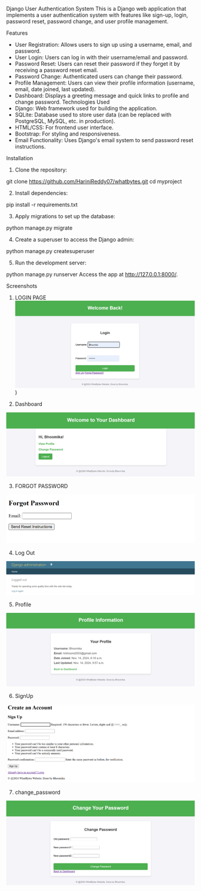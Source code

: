 Django User Authentication System
This is a Django web application that implements a user authentication system with features like sign-up, login, password reset, password change, and user profile management.

Features
- User Registration: Allows users to sign up using a username, email, and password.
- User Login: Users can log in with their username/email and password.
- Password Reset: Users can reset their password if they forget it by receiving a password reset email.
- Password Change: Authenticated users can change their password.
- Profile Management: Users can view their profile information (username, email, date joined, last updated).
- Dashboard: Displays a greeting message and quick links to profile and change password.
Technologies Used
- Django: Web framework used for building the application.
- SQLite: Database used to store user data (can be replaced with PostgreSQL, MySQL, etc. in production).
- HTML/CSS: For frontend user interface.
- Bootstrap: For styling and responsiveness.
- Email Functionality: Uses Django's email system to send password reset instructions.

  
Installation

1. Clone the repository:

git clone https://github.com/HariniReddy07/whatbytes.git
cd myproject

2. Install dependencies:

pip install -r requirements.txt

3. Apply migrations to set up the database:

python manage.py migrate

4. Create a superuser to access the Django admin:

python manage.py createsuperuser

5. Run the development server:

python manage.py runserver
Access the app at http://127.0.0.1:8000/.

Screenshots

1. LOGIN PAGE
![image alt](https://github.com/HariniReddy07/whatbytes/blob/e502e2d86449a087b65d933270ae8c6ede96044d/whatBytes/myproject/loginPage.png))

2. Dashboard

![image_alt](https://github.com/HariniReddy07/whatbytes/blob/1c22d173defd1a303d17c2faa4de2cae4a116b2c/whatBytes/myproject/DashBoard.png)

3. FORGOT PASSWORD

![image_alt](https://github.com/HariniReddy07/whatbytes/blob/a3a2a3f64663ffc54bbb86164d1f2939984a5d95/whatBytes/myproject/ForgotPassword.png)


4. Log Out

![image_alt](https://github.com/HariniReddy07/whatbytes/blob/2aea2d8144df2b000f5c2d8d2ba6dbdc9d62dc00/whatBytes/myproject/LogOut.png)

5. Profile

![image_alt](https://github.com/HariniReddy07/whatbytes/blob/2aea2d8144df2b000f5c2d8d2ba6dbdc9d62dc00/whatBytes/myproject/Profile.png)

6. SignUp

![image_alt](https://github.com/HariniReddy07/whatbytes/blob/2aea2d8144df2b000f5c2d8d2ba6dbdc9d62dc00/whatBytes/myproject/SignUp.png)

7. change_password

![image_alt](https://github.com/HariniReddy07/whatbytes/blob/2aea2d8144df2b000f5c2d8d2ba6dbdc9d62dc00/whatBytes/myproject/change_password.png)


